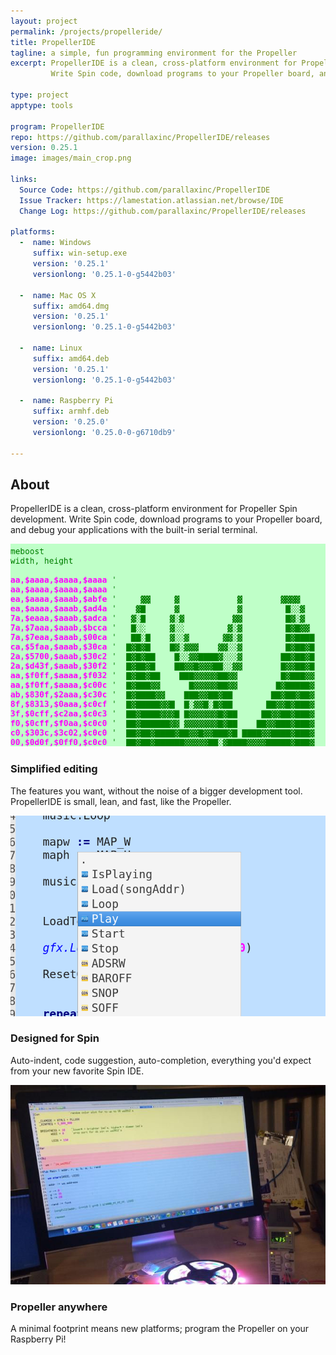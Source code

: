 ```yaml
---
layout: project
permalink: /projects/propelleride/
title: PropellerIDE
tagline: a simple, fun programming environment for the Propeller
excerpt: PropellerIDE is a clean, cross-platform environment for Propeller Spin development.
         Write Spin code, download programs to your Propeller board, and debug your applications with the built-in serial terminal.

type: project
apptype: tools

program: PropellerIDE
repo: https://github.com/parallaxinc/PropellerIDE/releases
version: 0.25.1
image: images/main_crop.png

links:
  Source Code: https://github.com/parallaxinc/PropellerIDE
  Issue Tracker: https://lamestation.atlassian.net/browse/IDE
  Change Log: https://github.com/parallaxinc/PropellerIDE/releases

platforms:
  -  name: Windows
     suffix: win-setup.exe
     version: '0.25.1'
     versionlong: '0.25.1-0-g5442b03'

  -  name: Mac OS X
     suffix: amd64.dmg
     version: '0.25.1'
     versionlong: '0.25.1-0-g5442b03'

  -  name: Linux
     suffix: amd64.deb
     version: '0.25.1'
     versionlong: '0.25.1-0-g5442b03'

  -  name: Raspberry Pi
     suffix: armhf.deb
     version: '0.25.0'
     versionlong: '0.25.0-0-g6710db9'

---
```



<div class="row">
  <div class="portfolio-item col-sm-8 col-md-8">
    <h2>About</h2>
    <p class="lead">PropellerIDE is a clean, cross-platform environment for Propeller Spin development. Write Spin code, download programs to your Propeller board, and debug your applications with the built-in serial terminal.</p>
  </div>
  <div class="portfolio-item col-sm-4 col-md-4">
  </div>
</div>

<div class="row">
  <div class="portfolio-item col-sm-4 col-md-4"> <img class="img-responsive" src="images/asm.png">
    <h3>Simplified editing</h3>
    <p>The features you want, without the noise of a bigger development tool. PropellerIDE is small, lean, and fast, like the Propeller.</p>
  </div>
  <div class="portfolio-item col-sm-4 col-md-4"> <img class="img-responsive" src="images/completion.png">
    <h3>Designed for Spin</h3>
    <p>Auto-indent, code suggestion, auto-completion, everything you'd expect from your new favorite Spin IDE.</p>
  </div>
  <div class="portfolio-item col-sm-4 col-md-4"> <img class="img-responsive" src="images/kenscomp.jpg">
    <h3>Propeller anywhere</h3>
    <p>A minimal footprint means new platforms; program the Propeller on your Raspberry Pi!</p>
  </div>
</div>


